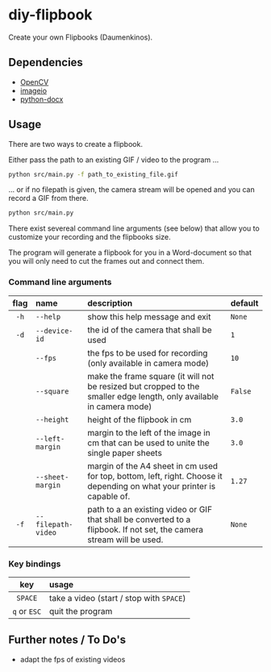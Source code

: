 # diy-flipbook
Create your own Flipbooks (Daumenkinos).

## Dependencies

* [OpenCV](https://pypi.org/project/opencv-python/)
* [imageio](https://pypi.org/project/imageio/)
* [python-docx](https://pypi.org/project/python-docx/)

## Usage

There are two ways to create a flipbook.  

Either pass the path to an existing GIF / video to the program ...  

```bash
python src/main.py -f path_to_existing_file.gif
```

... or if no filepath is given, the camera stream will be opened and you can record a GIF from there.  

```bash
python src/main.py
```

There exist severeal command line arguments (see below) that allow you to customize your recording and the flipbooks size.  

The program will generate a flipbook for you in a Word-document so that you will only need to cut the frames out and connect them. 

### Command line arguments

| flag | name | description | default |
| :---: | :--- | :--- | :--- |
| `-h` | `--help` | show this help message and exit | `None` |
| `-d` | `--device-id` | the id of the camera that shall be used | `1` |
|  | `--fps` | the fps to be used for recording (only available in camera mode) | `10` |
|  | `--square` | make the frame square (it will not be resized but cropped to the smaller edge length, only available in camera mode) | `False` |
|  | `--height` | height of the flipbook in cm | `3.0` |
|  | `--left-margin` | margin to the left of the image in cm that can be used to unite the single paper sheets | `3.0` |
|  | `--sheet-margin` | margin of the A4 sheet in cm used for top, bottom, left, right. Choose it depending on what your printer is capable of. | `1.27` |
| `-f` | `--filepath-video` | path to a an existing video or GIF that shall be converted to a flipbook. If not set, the camera stream will be used. | `None` |

### Key bindings

| key | usage |
| :---: | :--- |
| `SPACE` | take a video (start / stop with `SPACE`) |
| `q` or `ESC` | quit the program |

## Further notes / To Do's

* adapt the fps of existing videos
